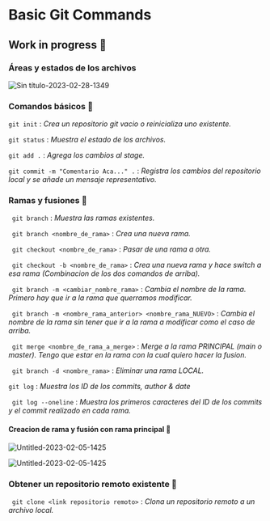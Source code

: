 # Basic Git Commands 

## **Work in progress** :love_you_gesture:

### Áreas y estados de los archivos
![Sin título-2023-02-28-1349](https://user-images.githubusercontent.com/71336562/222295682-d5b34913-f4bb-46e9-8d68-37ca1b699374.png)

### Comandos básicos  :pushpin:

` git init ` : _Crea un repositorio git vacio o reinicializa uno existente._

` git status ` : _Muestra el estado de los archivos._

` git add . ` : _Agrega los cambios al stage._

` git commit -m "Comentario Aca..." . ` : _Registra los cambios del repositorio local y se añade un mensaje representativo._


### Ramas y fusiones  :pushpin:

` git branch` : _Muestra las ramas existentes._

` git branch <nombre_de_rama>` : _Crea una nueva rama._

` git checkout <nombre_de_rama>` : _Pasar de una rama a otra._

` git checkout -b <nombre_de_rama>` : _Crea una nueva rama y hace switch a esa rama (Combinacion de los dos comandos de arriba)._

` git branch -m <cambiar_nombre_rama>` : _Cambia el nombre de la rama. Primero hay que ir a la rama que querramos modificar._

` git branch -m <nombre_rama_anterior> <nombre_rama_NUEVO>` : _Cambia el nombre de la rama sin tener que ir a la rama a modificar como el caso de arriba._

` git merge <nombre_de_rama_a_merge>` : _Merge a la rama PRINCIPAL (main o master). Tengo que estar en la rama con la cual quiero hacer la fusion._

` git branch -d <nombre_rama>` : _Eliminar una rama LOCAL._

` git log ` : _Muestra los ID de los commits, author & date_

` git log --oneline` : _Muestra los primeros caracteres del ID de los commits y el commit realizado en cada rama._

#### Creacion de rama y fusión con rama principal  :pushpin:

![Untitled-2023-02-05-1425](https://user-images.githubusercontent.com/71336562/222299509-11ec1b6a-91a6-4cf4-9a9e-8ef64332183a.png)

![Untitled-2023-02-05-1425](https://user-images.githubusercontent.com/71336562/222300522-ed0eb2a1-e555-4d42-b5e2-acecc87334ee.png)


### Obtener un repositorio remoto existente  :pushpin:

` git clone <link repositorio remoto>` : _Clona un repositorio remoto a un archivo local._



